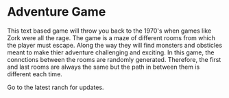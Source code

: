 # Adventure Game

This text based game will throw you back to the 1970's when games like Zork were all the rage. The game is a maze of different rooms from which 
the player must escape. Along the way they will find monsters and obsticles meant to make thier adventure challenging and exciting. In this game, the connctions between
the rooms are randomly generated. Therefore, the first and last rooms are always the same but the path in between them is different each time.

Go to the latest ranch for updates.
